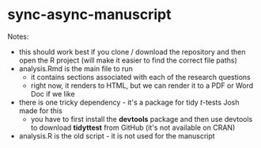 # sync-async-manuscript

Notes:

- this should work best if you clone / download the repository and then open the R project (will make it easier to find the correct file paths)
- analysis.Rmd is the main file to run
  - it contains sections associated with each of the research questions
  - right now, it renders to HTML, but we can render it to a PDF or Word Doc if we like
- there is one tricky dependency - it's a package for tidy *t*-tests Josh made for this
  - you have to first install the **devtools** package and then use devtools to download **tidyttest** from GitHub (it's not available on CRAN)
- analysis.R is the old script - it is not used for the manuscript 
